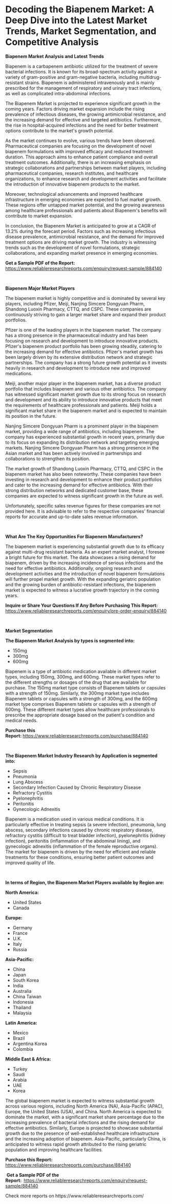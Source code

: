 <p><h1>Decoding the Biapenem Market: A Deep Dive into the Latest Market Trends, Market Segmentation, and Competitive Analysis</h1></p><p><strong>Biapenem Market Analysis and Latest Trends</strong></p>
<p><p>Biapenem is a carbapenem antibiotic utilized for the treatment of severe bacterial infections. It is known for its broad-spectrum activity against a variety of gram-positive and gram-negative bacteria, including multidrug-resistant strains. Biapenem is administered intravenously and is mainly prescribed for the management of respiratory and urinary tract infections, as well as complicated intra-abdominal infections.</p><p>The Biapenem Market is projected to experience significant growth in the coming years. Factors driving market expansion include the rising prevalence of infectious diseases, the growing antimicrobial resistance, and the increasing demand for effective and targeted antibiotics. Furthermore, the rise in hospital-acquired infections and the need for better treatment options contribute to the market's growth potential.</p><p>As the market continues to evolve, various trends have been observed. Pharmaceutical companies are focusing on the development of novel biapenem formulations with improved efficacy and reduced treatment duration. This approach aims to enhance patient compliance and overall treatment outcomes. Additionally, there is an increasing emphasis on strategic collaborations and partnerships between market players, including pharmaceutical companies, research institutes, and healthcare organizations, to enhance research and development activities and facilitate the introduction of innovative biapenem products to the market.</p><p>Moreover, technological advancements and improved healthcare infrastructure in emerging economies are expected to fuel market growth. These regions offer untapped market potential, and the growing awareness among healthcare professionals and patients about Biapenem's benefits will contribute to market expansion.</p><p>In conclusion, the Biapenem Market is anticipated to grow at a CAGR of 13.2% during the forecast period. Factors such as increasing infectious disease prevalence, antimicrobial resistance, and the demand for improved treatment options are driving market growth. The industry is witnessing trends such as the development of novel formulations, strategic collaborations, and expanding market presence in emerging economies.</p></p>
<p><strong>Get a Sample PDF of the Report:&nbsp;</strong> <a href="https://www.reliableresearchreports.com/enquiry/request-sample/884140">https://www.reliableresearchreports.com/enquiry/request-sample/884140</a></p>
<p>&nbsp;</p>
<p><strong>Biapenem Major Market Players</strong></p>
<p><p>The biapenem market is highly competitive and is dominated by several key players, including Pfizer, Meiji, Nanjing Simcere Dongyuan Pharm, Shandong Luoxin Pharmacy, CTTQ, and CSPC. These companies are continuously striving to gain a larger market share and expand their product portfolios. </p><p>Pfizer is one of the leading players in the biapenem market. The company has a strong presence in the pharmaceutical industry and has been focusing on research and development to introduce innovative products. Pfizer's biapenem product portfolio has been growing steadily, catering to the increasing demand for effective antibiotics. Pfizer's market growth has been largely driven by its extensive distribution network and strategic partnerships. The company has a strong future growth potential as it invests heavily in research and development to introduce new and improved medications.</p><p>Meiji, another major player in the biapenem market, has a diverse product portfolio that includes biapenem and various other antibiotics. The company has witnessed significant market growth due to its strong focus on research and development and its ability to introduce innovative products that meet the requirements of healthcare professionals and patients. Meiji holds a significant market share in the biapenem market and is expected to maintain its position in the future.</p><p>Nanjing Simcere Dongyuan Pharm is a prominent player in the biapenem market, providing a wide range of antibiotics, including biapenem. The company has experienced substantial growth in recent years, primarily due to its focus on expanding its distribution network and targeting emerging markets. Nanjing Simcere Dongyuan Pharm has a strong presence in the Asian market and has been actively involved in partnerships and collaborations to strengthen its position.</p><p>The market growth of Shandong Luoxin Pharmacy, CTTQ, and CSPC in the biapenem market has also been noteworthy. These companies have been investing in research and development to enhance their product portfolios and cater to the increasing demand for effective antibiotics. With their strong distribution networks and dedicated customer base, these companies are expected to witness significant growth in the future as well.</p><p>Unfortunately, specific sales revenue figures for these companies are not provided here. It is advisable to refer to the respective companies' financial reports for accurate and up-to-date sales revenue information.</p></p>
<p>&nbsp;</p>
<p><strong>What Are The Key Opportunities For Biapenem Manufacturers?</strong></p>
<p><p>The biapenem market is experiencing substantial growth due to its efficacy against multi-drug resistant bacteria. As an expert market analyst, I foresee a bright future for this market. The data showcases a rising demand for biapenem, driven by the increasing incidence of serious infections and the need for effective antibiotics. Additionally, ongoing research and development activities and the introduction of novel biapenem formulations will further propel market growth. With the expanding geriatric population and the growing burden of antibiotic-resistant infections, the biapenem market is expected to witness a lucrative growth trajectory in the coming years.</p></p>
<p><strong>Inquire or Share Your Questions If Any Before Purchasing This Report:</strong> <a href="https://www.reliableresearchreports.com/enquiry/pre-order-enquiry/884140">https://www.reliableresearchreports.com/enquiry/pre-order-enquiry/884140</a></p>
<p>&nbsp;</p>
<p><strong>Market Segmentation</strong></p>
<p><strong>The Biapenem Market Analysis by types is segmented into:</strong></p>
<p><ul><li>150mg</li><li>300mg</li><li>600mg</li></ul></p>
<p><p>Biapenem is a type of antibiotic medication available in different market types, including 150mg, 300mg, and 600mg. These market types refer to the different strengths or dosages of the drug that are available for purchase. The 150mg market type consists of Biapenem tablets or capsules with a strength of 150mg. Similarly, the 300mg market type includes Biapenem tablets or capsules with a strength of 300mg, and the 600mg market type comprises Biapenem tablets or capsules with a strength of 600mg. These different market types allow healthcare professionals to prescribe the appropriate dosage based on the patient's condition and medical needs.</p></p>
<p><strong>Purchase this Report:&nbsp;</strong><a href="https://www.reliableresearchreports.com/purchase/884140">https://www.reliableresearchreports.com/purchase/884140</a></p>
<p>&nbsp;</p>
<p><strong>The Biapenem Market Industry Research by Application is segmented into:</strong></p>
<p><ul><li>Sepsis</li><li>Pneumonia</li><li>Lung Abscess</li><li>Secondary Infection Caused by Chronic Respiratory Disease</li><li>Refractory Cystitis</li><li>Pyelonephritis</li><li>Peritonitis</li><li>Gynecologic Adnexitis</li></ul></p>
<p><p>Biapenem is a medication used in various medical conditions. It is particularly effective in treating sepsis (a severe infection), pneumonia, lung abscess, secondary infections caused by chronic respiratory disease, refractory cystitis (difficult to treat bladder infection), pyelonephritis (kidney infection), peritonitis (inflammation of the abdominal lining), and gynecologic adnexitis (inflammation of the female reproductive organs). The market for biapenem is driven by the need for efficient and reliable treatments for these conditions, ensuring better patient outcomes and improved quality of life.</p></p>
<p>&nbsp;</p>
<p><strong>In terms of Region, the Biapenem Market Players available by Region are:</strong></p>
<p>
    <p> <strong> North America: </strong>
        <ul>
            <li>United States</li>
            <li>Canada</li>
        </ul>
        </p> 
    <p> <strong> Europe: </strong>
        <ul>
            <li>Germany</li>
            <li>France</li>
            <li>U.K.</li>
            <li>Italy</li>
            <li>Russia</li>
        </ul>
        </p> 
    <p> <strong> Asia-Pacific: </strong>
        <ul>
            <li>China</li>
            <li>Japan</li>
            <li>South Korea</li>
            <li>India</li>
            <li>Australia</li>
            <li>China Taiwan</li>
            <li>Indonesia</li>
            <li>Thailand</li>
            <li>Malaysia</li>
        </ul>
        </p> 
    <p> <strong> Latin America: </strong>
        <ul>
            <li>Mexico</li>
            <li>Brazil</li>
            <li>Argentina Korea</li>
            <li>Colombia</li>
        </ul>
        </p> 
    <p> <strong> Middle East & Africa: </strong>
        <ul>
            <li>Turkey</li>
            <li>Saudi</li>
            <li>Arabia</li>
            <li>UAE</li>
            <li>Korea</li>
        </ul>
    </p>
    </p>
<p><p>The global biapenem market is expected to witness substantial growth across various regions, including North America (NA), Asia-Pacific (APAC), Europe, the United States (USA), and China. North America is expected to dominate the market, with a significant market share percentage due to the increasing prevalence of bacterial infections and the rising demand for effective antibiotics. Similarly, Europe is projected to showcase substantial growth due to the presence of well-established healthcare infrastructure and the increasing adoption of biapenem. Asia-Pacific, particularly China, is anticipated to witness rapid growth attributed to the rising geriatric population and improving healthcare facilities.</p></p>
<p><strong>Purchase this Report: </strong><a href="https://www.reliableresearchreports.com/purchase/884140">https://www.reliableresearchreports.com/purchase/884140</a></p>
<p>&nbsp;<strong>Get a Sample PDF of the Report:&nbsp;&nbsp;</strong><a href="https://www.reliableresearchreports.com/enquiry/request-sample/884140">https://www.reliableresearchreports.com/enquiry/request-sample/884140</a></p>
<p><strong></strong></p>
<p>Check more reports on https://www.reliableresearchreports.com/</p>